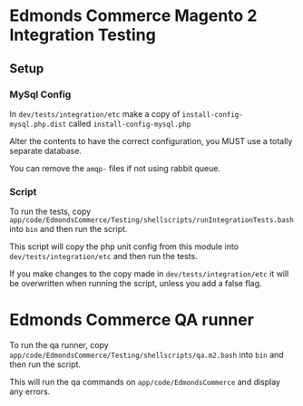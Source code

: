 # Edmonds Commerce Magento 2 Integration Testing

## Setup

### MySql Config

In `dev/tests/integration/etc` make a copy of `install-config-mysql.php.dist` called `install-config-mysql.php`

Alter the contents to have the correct configuration, you MUST use a totally separate database.

You can remove the `amqp-` files if not using rabbit queue.

### Script

To run the tests, copy `app/code/EdmondsCommerce/Testing/shellscripts/runIntegrationTests.bash` into `bin` and then run the script.

This script will copy the php unit config from this module into `dev/tests/integration/etc` and then run the tests.

If you make changes to the copy made in `dev/tests/integration/etc` it will be overwritten when running the script, unless you add a false flag.

# Edmonds Commerce QA runner

To run the qa runner, copy `app/code/EdmondsCommerce/Testing/shellscripts/qa.m2.bash` into `bin` and then run the script.

This will run the qa commands on `app/code/EdmondsCommerce` and display any errors. 
